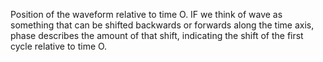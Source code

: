 Position of the waveform relative to time O. IF we think of wave as something that can be shifted backwards or forwards along the time axis, phase describes the amount of that shift, indicating the shift of the first cycle relative to time O.